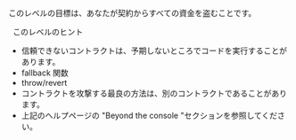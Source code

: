 このレベルの目標は、あなたが契約からすべての資金を盗むことです。

&nbsp;
このレベルのヒント

- 信頼できないコントラクトは、予期しないところでコードを実行することがあります。
- fallback 関数
- throw/revert
- コントラクトを攻撃する最良の方法は、別のコントラクトであることがあります。
- 上記のヘルプページの "Beyond the console "セクションを参照してください。
